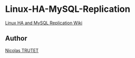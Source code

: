 # Linux-HA-MySQL-Replication

<a href="https://github.com/NicolasTrutet/Linux-HA-MySQL-Replication/wiki">Linux HA and MySQL Replication Wiki</a>


## Author

<a href="">Nicolas TRUTET</a>
